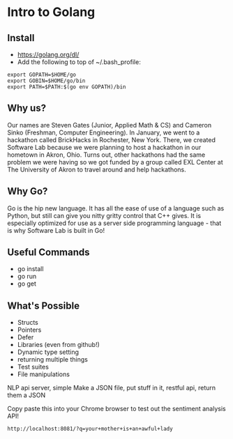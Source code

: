 # Intro to Golang
## Install
- https://golang.org/dl/
- Add the following to top of ~/.bash_profile: 
```
export GOPATH=$HOME/go
export GOBIN=$HOME/go/bin
export PATH=$PATH:$(go env GOPATH)/bin
```
## Why us? 
Our names are Steven Gates (Junior, Applied Math & CS) and Cameron Sinko (Freshman, Computer Engineering). In January, we went to a hackathon called BrickHacks in Rochester, New York. There, we created Software Lab because we were planning to host a hackathon in our hometown in Akron, Ohio. Turns out, other hackathons had the same problem we were having so we got funded by a group called EXL Center at The University of Akron to travel around and help hackathons. 
## Why Go? 
Go is the hip new language. It has all the ease of use of a language such as Python, but still can give you nitty gritty control that C++ gives. It is especially optimized for use as a server side programming language - that is why Software Lab is built in Go! 

## Useful Commands
- go install
- go run <filename>
- go get <libname>


## What's Possible
- Structs
- Pointers
- Defer
- Libraries (even from github!)
- Dynamic type setting
- returning multiple things
- Test suites
- File manipulations


NLP api server, simple
Make a JSON file, put stuff in it, restful api, return them a JSON

Copy paste this into your Chrome browser to test out the sentiment analysis API! 
```
http://localhost:8081/?q=your+mother+is+an+awful+lady
```
